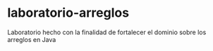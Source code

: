 # laboratorio-arreglos
Laboratorio hecho con la finalidad de fortalecer el dominio sobre los arreglos en Java
